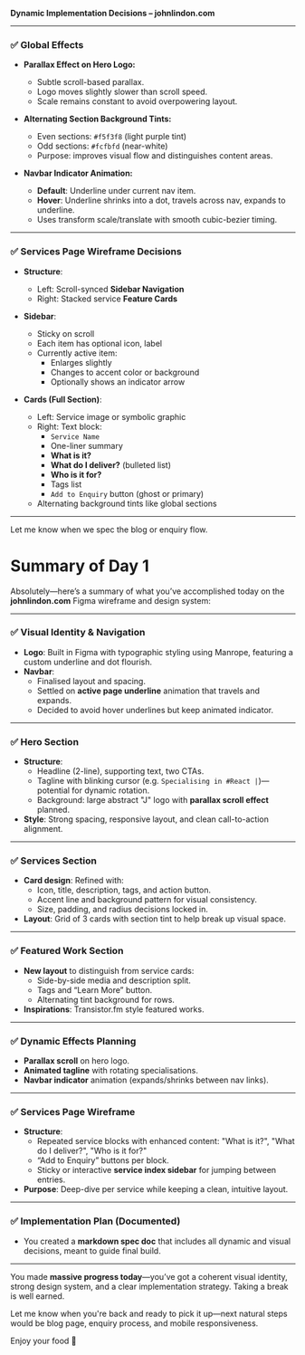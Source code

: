 **Dynamic Implementation Decisions – johnlindon.com**

---

### ✅ Global Effects

- **Parallax Effect on Hero Logo:**
  - Subtle scroll-based parallax.
  - Logo moves slightly slower than scroll speed.
  - Scale remains constant to avoid overpowering layout.

- **Alternating Section Background Tints:**
  - Even sections: `#f5f3f8` (light purple tint)
  - Odd sections: `#fcfbfd` (near-white)
  - Purpose: improves visual flow and distinguishes content areas.

- **Navbar Indicator Animation:**
  - **Default**: Underline under current nav item.
  - **Hover**: Underline shrinks into a dot, travels across nav, expands to underline.
  - Uses transform scale/translate with smooth cubic-bezier timing.

---

### ✅ Services Page Wireframe Decisions

- **Structure**:
  - Left: Scroll-synced **Sidebar Navigation**
  - Right: Stacked service **Feature Cards**

- **Sidebar**:
  - Sticky on scroll
  - Each item has optional icon, label
  - Currently active item:
    - Enlarges slightly
    - Changes to accent color or background
    - Optionally shows an indicator arrow

- **Cards (Full Section)**:
  - Left: Service image or symbolic graphic
  - Right: Text block:
    - `Service Name`
    - One-liner summary
    - **What is it?**
    - **What do I deliver?** (bulleted list)
    - **Who is it for?**
    - Tags list
    - `Add to Enquiry` button (ghost or primary)
  - Alternating background tints like global sections

---

Let me know when we spec the blog or enquiry flow.

# Summary of Day 1

Absolutely—here’s a summary of what you’ve accomplished today on the **johnlindon.com** Figma wireframe and design system:

---

### ✅ **Visual Identity & Navigation**
- **Logo**: Built in Figma with typographic styling using Manrope, featuring a custom underline and dot flourish.
- **Navbar**: 
  - Finalised layout and spacing.
  - Settled on **active page underline** animation that travels and expands.
  - Decided to avoid hover underlines but keep animated indicator.

---

### ✅ **Hero Section**
- **Structure**:
  - Headline (2-line), supporting text, two CTAs.
  - Tagline with blinking cursor (e.g. `Specialising in #React |`)—potential for dynamic rotation.
  - Background: large abstract "J" logo with **parallax scroll effect** planned.
- **Style**: Strong spacing, responsive layout, and clean call-to-action alignment.

---

### ✅ **Services Section**
- **Card design**: Refined with:
  - Icon, title, description, tags, and action button.
  - Accent line and background pattern for visual consistency.
  - Size, padding, and radius decisions locked in.
- **Layout**: Grid of 3 cards with section tint to help break up visual space.

---

### ✅ **Featured Work Section**
- **New layout** to distinguish from service cards:
  - Side-by-side media and description split.
  - Tags and “Learn More” button.
  - Alternating tint background for rows.
- **Inspirations**: Transistor.fm style featured works.

---

### ✅ **Dynamic Effects Planning**
- **Parallax scroll** on hero logo.
- **Animated tagline** with rotating specialisations.
- **Navbar indicator** animation (expands/shrinks between nav links).

---

### ✅ **Services Page Wireframe**
- **Structure**:
  - Repeated service blocks with enhanced content: "What is it?", "What do I deliver?", "Who is it for?"
  - “Add to Enquiry” buttons per block.
  - Sticky or interactive **service index sidebar** for jumping between entries.
- **Purpose**: Deep-dive per service while keeping a clean, intuitive layout.

---

### ✅ **Implementation Plan (Documented)**
- You created a **markdown spec doc** that includes all dynamic and visual decisions, meant to guide final build.

---

You made **massive progress today**—you’ve got a coherent visual identity, strong design system, and a clear implementation strategy. Taking a break is well earned.

Let me know when you're back and ready to pick it up—next natural steps would be blog page, enquiry process, and mobile responsiveness.

Enjoy your food 🍜